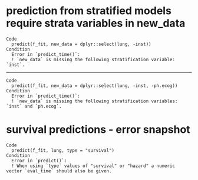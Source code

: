 # prediction from stratified models require strata variables in new_data

    Code
      predict(f_fit, new_data = dplyr::select(lung, -inst))
    Condition
      Error in `predict_time()`:
      ! `new_data` is missing the following stratification variable: `inst`.

---

    Code
      predict(f_fit, new_data = dplyr::select(lung, -inst, -ph.ecog))
    Condition
      Error in `predict_time()`:
      ! `new_data` is missing the following stratification variables: `inst` and `ph.ecog`.

# survival predictions - error snapshot

    Code
      predict(f_fit, lung, type = "survival")
    Condition
      Error in `predict()`:
      ! When using `type` values of "survival" or "hazard" a numeric vector `eval_time` should also be given.


